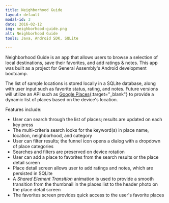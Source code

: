 ```yaml
---
title: Neighborhood Guide
layout: default
modal-id: 3
date: 2016-02-12
img: neighborhood-guide.png
alt: Neighborhood Guide
tools: Java, Android SDK, SQLite

---
```


Neighborhood Guide is an app that allows users to browse a selection of 
local destinations, save their favorites, and add ratings & notes. This
app was built as a project for General Assembly's Android development bootcamp.

The list of sample locations is stored locally in a SQLite database, along with
user input such as favorite status, rating, and notes. Future versions will
utilize an API such as [Google Places](https://developers.google.com/places/){:target="_blank"}
to provide a dynamic list of places based on the device's location.

Features include:

  * User can search through the list of places; results are updated on each key press
  * The multi-criteria search looks for the keyword(s) in place name, location, neighborhood, and category
  * User can filter results; the funnel icon opens a dialog with a dropdown of place categories
  * Searches and filters are preserved on device rotation
  * User can add a place to favorites from the search results or the place detail screen
  * Place detail screen allows user to add ratings and notes, which are persisted in SQLite
  * A *Shared Element Transition* animation is used to provide a smooth transition from the thumbnail in the places list to the header photo on the place detail screen
  * The favorites screen provides quick access to the user's favorite places
